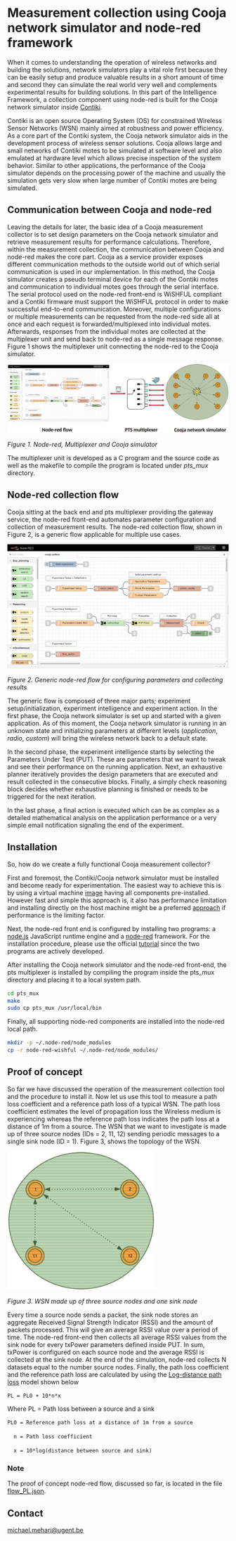 # Measurement collection using Cooja network simulator and node-red framework

When it comes to understanding the operation of wireless networks and building the solutions, network simulators play a vital role first because they can be easily setup and produce valuable results in a short amount of time and second they can simulate the real world very well and complements experimental results for building solutions. In this part of the Intelligence Framework, a collection component using node-red is built for the Cooja network simulator inside [Contiki](http://www.contiki-os.org/).

Contiki is an open source Operating System (OS) for constrained Wireless Sensor Networks (WSN) mainly aimed at robustness and power efficiency. As a core part of the Contiki system, the Cooja network simulator aids in the development process of wireless sensor solutions. Cooja allows large and small networks of Contiki motes to be simulated at software level and also emulated at hardware level which allows precise inspection of the system behavior. Similar to other applications, the performance of the Cooja simulator depends on the processing power of the machine and usually the simulation gets very slow when large number of Contiki motes are being simulated.

## Communication between Cooja and node-red

Leaving the details for later, the basic idea of a Cooja measurement collector is to set design parameters on the Cooja network simulator and retrieve measurement results for performance calculations. Therefore, within the measurement collection, the communication between Cooja and node-red makes the core part. Cooja as a service provider exposes different communication methods to the outside world out of which serial communication is used in our implementation. In this method, the Cooja simulator creates a pseudo terminal device for each of the Contiki motes and communication to individual motes goes through the serial interface. The serial protocol used on the node-red front-end is WiSHFUL compliant and a Contiki firmware must support the WiSHFUL protocol in order to make successful end-to-end communication. Moreover, multiple configurations or multiple measurements can be requested from the node-red side all at once and each request is forwarded/multiplexed into individual motes. Afterwards, responses from the individual motes are collected at the multiplexer unit and send back to node-red as a single message response. Figure 1 shows the multiplexer unit connecting the node-red to the Cooja simulator.

![node-red multiplexer cooja-simulator](figures/node-red_multiplexer_cooja-simulator.png)

*Figure 1. Node-red, Multiplexer and Cooja simulator*

The multiplexer unit is developed as a C program and the source code as well as the makefile to compile the program is located under *pts_mux* directory.


## Node-red collection flow

Cooja sitting at the back end and pts multiplexer providing the gateway service, the node-red front-end automates parameter configuration and collection of measurement results. The node-red collection flow, shown in Figure 2, is a generic flow applicable for multiple use cases.

![Generic node-red flow](figures/generic_node-red_flow.png)

*Figure 2. Generic node-red flow for configuring parameters and collecting results*

The generic flow is composed of three major parts; experiment setup/initialization, experiment intelligence and experiment action. In the first phase, the Cooja network simulator is set up and started with a given application. As of this moment, the Cooja network simulator is running in an unknown state and initializing parameters at different levels (*application*, *radio*, *custom*) will bring the wireless network back to a default state.

In the second phase, the experiment intelligence starts by selecting the Parameters Under Test (PUT). These are parameters that we want to tweak and see their performance on the running application. Next, an exhaustive planner iteratively provides the design parameters that are executed and result collected in the consecutive blocks. Finally, a simply check reasoning block decides whether exhaustive planning is finished or needs to be triggered for the next iteration.

In the last phase, a final action is executed which can be as complex as a detailed mathematical analysis on the application performance or a very simple email notification signaling the end of the experiment.


## Installation

So, how do we create a fully functional Cooja measurement collector?

First and foremost, the Contiki/Cooja network simulator must be installed and become ready for experimentation. The easiest way to achieve this is by using a virtual machine [image](http://www.contiki-os.org/start.html) having all components pre-installed. However fast and simple this approach is, it also has performance limitation and installing directly on the host machine might be a preferred [approach](https://github.ugent.be/IBCN-mobile/contiki) if performance is the limiting factor.

Next, the node-red front end is configured by installing two programs: a [node.js](https://nodejs.org/) JavaScript runtime engine and a [node-red](https://nodered.org/) framework. For the installation procedure, please use the official [tutorial](https://nodered.org/docs/getting-started/installation) since the two programs are actively developed.

After installing the Cooja network simulator and the node-red front-end, the pts multiplexer is installed by compiling the program inside the pts_mux directory and placing it to a local system path.
```bash
cd pts_mux
make
sudo cp pts_mux /usr/local/bin
```

Finally, all supporting node-red components are installed into the node-red local path.
```bash
mkdir -p ~/.node-red/node_modules
cp -r node-red-wishful ~/.node-red/node_modules/
```


## Proof of concept

So far we have discussed the operation of the measurement collection tool and the procedure to install it. Now let us use this tool to measure a path loss coefficient and a reference path loss of a typical WSN. The path loss coefficient estimates the level of propagation loss the Wireless medium is experiencing whereas the reference path loss indicates the path loss at a distance of 1m from a source. The WSN that we want to investigate is made up of three source nodes (IDs = 2, 11, 12) sending periodic messages to a single sink node (ID = 1). Figure 3, shows the topology of the WSN.

![WSN](figures/WSN.png)

*Figure 3. WSN made up of three source nodes and one sink node*

Every time a source node sends a packet, the sink node stores an aggregate Received Signal Strength Indicator (RSSI) and the amount of packets processed. This will give an average RSSI value over a period of time. The node-red front-end then collects all average RSSI values from the sink node for every txPower parameters defined inside PUT. In sum, txPower is configured on each source node and the average RSSI is collected at the sink node. At the end of the simulation, node-red collects N datasets equal to the number source nodes. Finally, the path loss coefficient and the reference path loss are calculated by using the [Log-distance path loss](https://en.wikipedia.org/wiki/Log-distance_path_loss_model) model shown below

```
PL = PL0 + 10*n*x
```

Where	  PL = Path loss between a source and a sink

	PL0 = Reference path loss at a distance of 1m from a source

	  n = Path loss coefficient

	  x = 10*log(distance between source and sink)

### Note
The proof of concept node-red flow, discussed so far, is located in the file [flow_PL.json](flow_PL.json).


## Contact

michael.mehari@ugent.be



